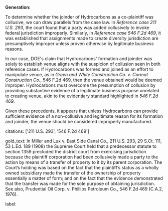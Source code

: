 **Generation:**

To determine whether the joinder of Hydrocarbons as a co-plaintiff was collusive, we can draw parallels from the case law. In *Reference case 211 U.S. 293*, the court found that a party was added collusively to invoke federal jurisdiction improperly. Similarly, in *Reference case 546 F.2d 469*, it was established that assignments made to create diversity jurisdiction are presumptively improper unless proven otherwise by legitimate business reasons.

In our case, DOE's claim that Hydrocarbons' formation and joinder was solely to establish venue aligns with the suspicion of collusion seen in both reference cases. If Hydrocarbons was formed and joined as an effort to manipulate venue, as in *Green and White Construction Co. v. Cormat Construction Co.*, 546 F.2d 469, then the venue obtained would be deemed improper. Hydrocarbons must overcome the presumption of collusion by providing substantive evidence of a legitimate business purpose unrelated to creating venue, akin to the evidentiary standard highlighted in *546 F.2d 469*.

Given these precedents, it appears that unless Hydrocarbons can provide sufficient evidence of a non-collusive and legitimate reason for its formation and joinder, the venue should be considered improperly manufactured.

citations: ['211 U.S. 293', '546 F.2d 469']

gold_text: In Miller and Lux v. East Side Canal Co., 211 U.S. 293, 29 S.Ct. 111, 53 L.Ed. 189 (1908) the Supreme Court held that a predecessor statute to section 1359 precluded the district court from exercising jurisdiction because the plaintiff corporation had been collusively made a party to the action by means of a transfer of property to it by its parent corporation. The Court’s holding was based on the fact that the plaintiff’s status as a wholly owned subsidiary made the transfer of the ownership of property essentially a matter of form; and on the fact that the evidence demonstrated that the transfer was made for the sole purpose of obtaining jurisdiction. See also, Prudential Oil Corp. v. Phillips Petroleum Co., 546 F.2d 469 (C.A.2, 1976).

label: 
